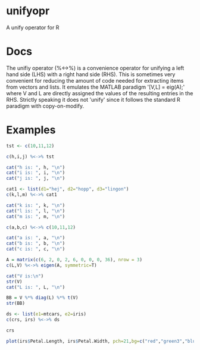 # unifyopr
A unify operator for R

# Docs
The unifiy operator (%<->%) is a convenience operator for unifying a left hand side (LHS) with a right hand side (RHS). This is sometimes very convenient for reducing the amount of code needed for extracting items from vectors and lists. It emulates the MATLAB paradigm '[V,L] = eig(A);' where V and L are directly assigned the values of the resulting entries in the RHS. Strictly speaking it does not 'unify' since it follows the standard R paradigm with copy-on-modify.

# Examples

```r
tst <- c(10,11,12)

c(h,i,j) %<->% tst

cat("h is: ", h, "\n")
cat("i is: ", i, "\n")
cat("j is: ", j, "\n")

cat1 <- list(d1="hej", d2="hopp", d3="lingon")
c(k,l,m) %<->% cat1

cat("k is: ", k, "\n")
cat("l is: ", l, "\n")
cat("m is: ", m, "\n")

c(a,b,c) %<->% c(10,11,12)

cat("a is: ", a, "\n")
cat("b is: ", b, "\n")
cat("c is: ", c, "\n")

A = matrix(c(6, 2, 0, 2, 6, 0, 0, 0, 36), nrow = 3)
c(L,V) %<->% eigen(A, symmetric=T)

cat("V is:\n")
str(V)
cat("L is: ", L, "\n")

BB = V %*% diag(L) %*% t(V)
str(BB)

ds <- list(e1=mtcars, e2=iris)
c(crs, irs) %<->% ds

crs

plot(irs$Petal.Length, irs$Petal.Width, pch=21,bg=c("red","green3","blue")[unclass(iris$Species)], main="Edgar Anderson's Iris Data")
